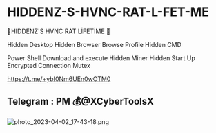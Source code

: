 # HIDDENZ-S-HVNC-RAT-L-FET-ME
🔷HIDDENZ'S HVNC RAT LİFETİME 🔷 

Hidden Desktop
Hidden Browser
Browse Profile
Hidden CMD

Power Shell
Download and execute
Hidden Miner
Hidden Start Up
Encrypted Connection
Mutex

https://t.me/+ybI0Nm6UEn0wOTM0

## Telegram : PM 💰@XCyberToolsX

<img src="https://resimupload.org/images/2023/04/02/photo_2023-04-02_17-43-18.png" alt="photo_2023-04-02_17-43-18.png" border="0" />
